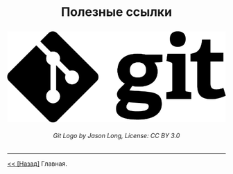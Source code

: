 # <p align = center>Полезные ссылки</p>

[![](./assets/Git-Logo-Black.png)](https://git-scm.com/images/logos/downloads/Git-Logo-Black.png)
###### <center>Git Logo by Jason Long, License: CC BY 3.0</center>

---

<a href = "./readme.md"><< [Назад]</a> Главная.